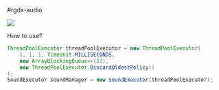#rgdx-audio

[![](https://img.shields.io/badge/JDK-8+-green.svg)](https://www.oracle.com/java/technologies/javase/javase-jdk8-downloads.html)

How to use?

```java
ThreadPoolExecutor threadPoolExecutor = new ThreadPoolExecutor(
	1, 1, 1, TimeUnit.MILLISECONDS,
	new ArrayBlockingQueue<>(32),
	new ThreadPoolExecutor.DiscardOldestPolicy()
);
SoundExecutor soundManager = new SoundExecutor(threadPoolExecutor);
```

